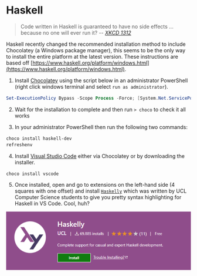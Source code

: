 # Haskell
> Code written in Haskell is guaranteed to have no side effects ... because no one will ever run it? 
> -- *[XKCD 1312](https://www.xkcd.com/1312)*

Haskell recently changed the recommended installation method to include Chocolatey (a Windows package manager), this
seems to be the only way to install the entire platform at the latest version. These instructions are based off
[https://www.haskell.org/platform/windows.html](https://www.haskell.org/platform/windows.html).

1. Install [Chocolatey](https://chocolatey.org/install) using the script below in an administrator PowerShell (right 
click windows terminal and select `run as administrator`).

```powershell
Set-ExecutionPolicy Bypass -Scope Process -Force; [System.Net.ServicePointManager]::SecurityProtocol = [System.Net.ServicePointManager]::SecurityProtocol -bor 3072; iex ((New-Object System.Net.WebClient).DownloadString('https://chocolatey.org/install.ps1'))
```

2. Wait for the installation to complete and then run `> choco` to check it all works

3. In your administrator PowerShell then run the following two commands:

```powershell
choco install haskell-dev
refreshenv
```

4. Install [Visual Studio Code](https://code.visualstudio.com/) either via Chocolatey or by downloading the installer.

```powershell
choco install vscode
```

5. Once installed, open and go to extensions on the left-hand side (4 squares with one offset) and install
[`Haskelly`](https://marketplace.visualstudio.com/items?itemName=UCL.haskelly) which was written by UCL
Computer Science students to give you pretty syntax highlighting for Haskell in VS Code. Cool, huh?

![Haskelly](../images/windows-haskell-haskelly.png)
